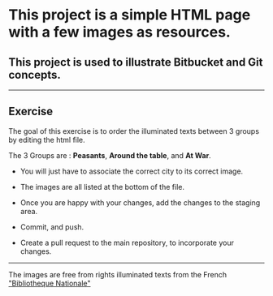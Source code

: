 # This project is a simple HTML page with a few images as resources.

## This project is used to illustrate Bitbucket and Git concepts.

***

## Exercise

The goal of this exercise is to order the illuminated texts between 3 groups by editing the html file.

The 3 Groups are : **Peasants**, **Around the table**, and **At War**.


* You will just have to associate the correct city to its correct image.


* The images are all listed at the bottom of the file.


* Once you are happy with your changes, add the changes to the staging area.


* Commit, and push.


* Create a pull request to the main repository, to incorporate your changes.


***

The images are free from rights illuminated texts from the French ["Bibliotheque Nationale"](http://www.enluminures.culture.fr/documentation/enlumine/fr/visites.htm) 